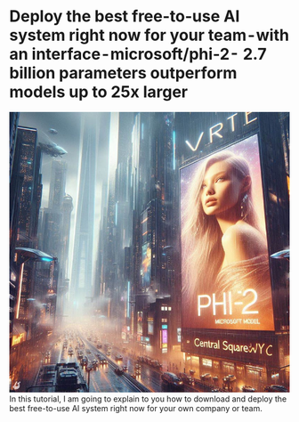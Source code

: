 # Deploy the best free-to-use AI system right now for your team - with an interface - microsoft/phi-2 -  2.7 billion parameters outperform models up to 25x larger
![](https://raw.githubusercontent.com/YodaGitMaster/medium-phi2-deploy-finetune-llm/main/0%20Pp7xDutLiyQXERmp.jpg)
In this tutorial, I am going to explain to you how to download and deploy the best free-to-use AI system right now for your own company or team. 
